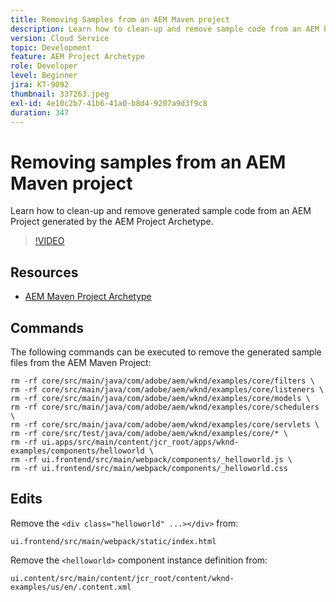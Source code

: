 ```yaml
---
title: Removing Samples from an AEM Maven project
description: Learn how to clean-up and remove sample code from an AEM Project generated by the AEM Project Archetype.
version: Cloud Service
topic: Development
feature: AEM Project Archetype
role: Developer
level: Beginner
jira: KT-9092
thumbnail: 337263.jpeg
exl-id: 4e10c2b7-41b6-41a0-b8d4-9207a9d3f9c8
duration: 347
---
```

# Removing samples from an AEM Maven project

Learn how to clean-up and remove generated sample code from an AEM Project generated by the AEM Project Archetype.

>[!VIDEO](https://video.tv.adobe.com/v/337263?quality=12&learn=on)


## Resources

+ [AEM Maven Project Archetype](https://github.com/adobe/aem-project-archetype)

## Commands

The following commands can be executed to remove the generated sample files from the AEM Maven Project:

```
rm -rf core/src/main/java/com/adobe/aem/wknd/examples/core/filters \
rm -rf core/src/main/java/com/adobe/aem/wknd/examples/core/listeners \
rm -rf core/src/main/java/com/adobe/aem/wknd/examples/core/models \
rm -rf core/src/main/java/com/adobe/aem/wknd/examples/core/schedulers \
rm -rf core/src/main/java/com/adobe/aem/wknd/examples/core/servlets \
rm -rf core/src/test/java/com/adobe/aem/wknd/examples/core/* \
rm -rf ui.apps/src/main/content/jcr_root/apps/wknd-examples/components/helloworld \
rm -rf ui.frontend/src/main/webpack/components/_helloworld.js \
rm -rf ui.frontend/src/main/webpack/components/_helloworld.css
```

## Edits

Remove the `<div class="helloworld" ...></div>` from:

```
ui.frontend/src/main/webpack/static/index.html
```

Remove the `<helloworld>` component instance definition from:

```
ui.content/src/main/content/jcr_root/content/wknd-examples/us/en/.content.xml
```
